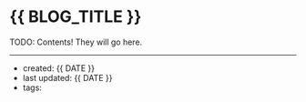 # {{ BLOG_TITLE }}

TODO: Contents! They will go here.

--- 
- created: {{ DATE }}
- last updated: {{ DATE }}
- tags: 
